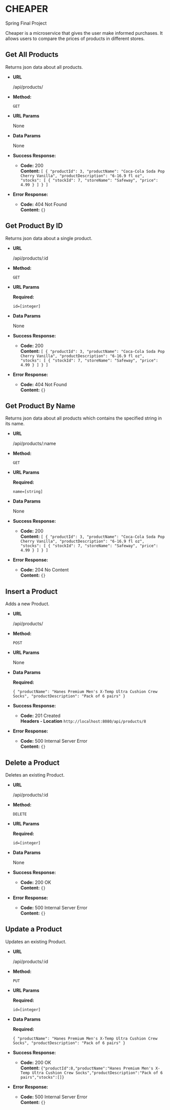 # CHEAPER
Spring Final Project 

Cheaper is a microservice that gives the user make informed purchases.
It allows users to compare the prices of products in different stores.

**Get All Products**
----
Returns json data about all products.

* **URL**

    /api/products/

* **Method:**

    `GET`

*  **URL Params**
   
    None

* **Data Params**

    None

* **Success Response:**

    * **Code:** 200 <br />
      **Content:** `[
      {
      "productId": 3,
      "productName": "Coca-Cola Soda Pop Cherry Vanilla",
      "productDescription": "6-16.9 fl oz",
      "stocks": [
      {
      "stockId": 7,
      "storeName": "Safeway",
      "price": 4.99
      }
      ]
      }
      ]`

* **Error Response:**

    * **Code:** 404 Not Found <br />
      **Content:** `{}`

**Get Product By ID**
----
Returns json data about a single product.

* **URL**

  /api/products/:id

* **Method:**

    `GET`

*  **URL Params**

    **Required:**

    `id=[integer]`

* **Data Params**

    None

* **Success Response:**

    * **Code:** 200 <br />
      **Content:** `[
      {
      "productId": 3,
      "productName": "Coca-Cola Soda Pop Cherry Vanilla",
      "productDescription": "6-16.9 fl oz",
      "stocks": [
      {
      "stockId": 7,
      "storeName": "Safeway",
      "price": 4.99
      }
      ]
      }
      ]`

* **Error Response:**

    * **Code:** 404 Not Found <br />
      **Content:** `{}`

**Get Product By Name**
----
Returns json data about all products which contains the specified string in its name.

* **URL**

  /api/products/:name

* **Method:**

  `GET`

*  **URL Params**

   **Required:**

   `name=[string]`

* **Data Params**

  None

* **Success Response:**

    * **Code:** 200 <br />
      **Content:** `[
      {
      "productId": 3,
      "productName": "Coca-Cola Soda Pop Cherry Vanilla",
      "productDescription": "6-16.9 fl oz",
      "stocks": [
      {
      "stockId": 7,
      "storeName": "Safeway",
      "price": 4.99
      }
      ]
      }
      ]`

* **Error Response:**

    * **Code:** 204 No Content <br />
      **Content:** `{}`

**Insert a Product**
----
Adds a new Product.

* **URL**

  /api/products/

* **Method:**

  `POST`

*  **URL Params**

    None
   
* **Data Params**

  **Required:**
  
  `{
  "productName": "Hanes Premium Men's X-Temp Ultra Cushion Crew Socks",
  "productDescription": "Pack of 6 pairs"
  }`

* **Success Response:**

    * **Code:** 201 Created<br />
      **Headers - Location** `http://localhost:8080/api/products/8`

* **Error Response:**

    * **Code:** 500 Internal Server Error <br />
      **Content:** `{}`

**Delete a Product**
----
Deletes an existing Product.

* **URL**

  /api/products/:id

* **Method:**

  `DELETE`

*  **URL Params**

   **Required:**

   `id=[integer]`

* **Data Params**

  None

* **Success Response:**

    * **Code:** 200 OK<br />
      **Content:** `{}`

* **Error Response:**

    * **Code:** 500 Internal Server Error <br />
      **Content:** `{}`
      
**Update a Product**
----
Updates an existing Product.

* **URL**

  /api/products/:id

* **Method:**

  `PUT`

*  **URL Params**

    **Required:**

    `id=[integer]`

* **Data Params**

  **Required:**

  `{
  "productName": "Hanes Premium Men's X-Temp Ultra Cushion Crew Socks",
  "productDescription": "Pack of 6 pairs"
  }`

* **Success Response:**

    * **Code:** 200 OK<br />
      **Content:** `{"productId":8,"productName":"Hanes Premium Men's X-Temp Ultra Cushion Crew Socks","productDescription":"Pack of 6 pairs","stocks":[]}`

* **Error Response:**

    * **Code:** 500 Internal Server Error <br />
      **Content:** `{}`